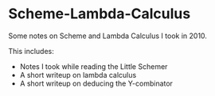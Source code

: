 # Scheme-Lambda-Calculus
Some notes on Scheme and Lambda Calculus I took in 2010.

This includes:
* Notes I took while reading the Little Schemer
* A short writeup on lambda calculus
* A short writeup on deducing the Y-combinator
